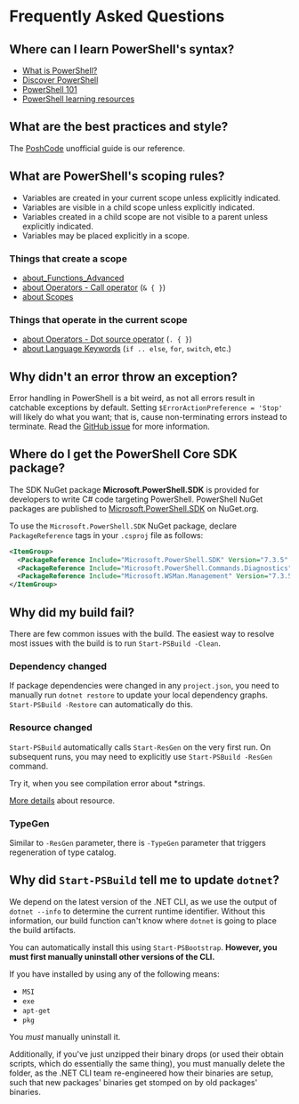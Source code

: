 # Frequently Asked Questions

## Where can I learn PowerShell's syntax?

- [What is PowerShell?][12]
- [Discover PowerShell][09]
- [PowerShell 101][11]
- [PowerShell learning resources][10]

## What are the best practices and style?

The [PoshCode][03] unofficial guide is our reference.

## What are PowerShell's scoping rules?

- Variables are created in your current scope unless explicitly indicated.
- Variables are visible in a child scope unless explicitly indicated.
- Variables created in a child scope are not visible to a parent unless explicitly indicated.
- Variables may be placed explicitly in a scope.

### Things that create a scope

- [about_Functions_Advanced][04]
- [about Operators - Call operator][06] (`& { }`)
- [about Scopes][08]

### Things that operate in the current scope

- [about Operators - Dot source operator][07] (`. { }`)
- [about Language Keywords][05] (`if .. else`, `for`, `switch`, etc.)

## Why didn't an error throw an exception?

Error handling in PowerShell is a bit weird, as not all errors result in catchable exceptions by
default. Setting `$ErrorActionPreference = 'Stop'` will likely do what you want; that is, cause
non-terminating errors instead to terminate. Read the [GitHub issue][02] for more information.

## Where do I get the PowerShell Core SDK package?

The SDK NuGet package **Microsoft.PowerShell.SDK** is provided for developers to write C# code
targeting PowerShell. PowerShell NuGet packages are published to [Microsoft.PowerShell.SDK][13] on
NuGet.org.

To use the `Microsoft.PowerShell.SDK` NuGet package, declare `PackageReference` tags in your
`.csproj` file as follows:

```xml
<ItemGroup>
  <PackageReference Include="Microsoft.PowerShell.SDK" Version="7.3.5" />
  <PackageReference Include="Microsoft.PowerShell.Commands.Diagnostics" Version="7.3.5" />
  <PackageReference Include="Microsoft.WSMan.Management" Version="7.3.5"/>
</ItemGroup>
```

## Why did my build fail?

There are few common issues with the build. The easiest way to resolve most issues with the build is
to run `Start-PSBuild -Clean`.

### Dependency changed

If package dependencies were changed in any `project.json`, you need to manually run
`dotnet restore` to update your local dependency graphs. `Start-PSBuild -Restore` can automatically
do this.

### Resource changed

`Start-PSBuild` automatically calls `Start-ResGen` on the very first run. On subsequent runs, you
may need to explicitly use `Start-PSBuild -ResGen` command.

Try it, when you see compilation error about *strings.

[More details][01] about resource.

### TypeGen

Similar to `-ResGen` parameter, there is `-TypeGen` parameter that triggers regeneration of type
catalog.

## Why did `Start-PSBuild` tell me to update `dotnet`?

We depend on the latest version of the .NET CLI, as we use the output of `dotnet --info` to
determine the current runtime identifier. Without this information, our build function can't know
where `dotnet` is going to place the build artifacts.

You can automatically install this using `Start-PSBootstrap`.
**However, you must first manually uninstall other versions of the CLI.**

If you have installed by using any of the following means:

- `MSI`
- `exe`
- `apt-get`
- `pkg`

You *must* manually uninstall it.

Additionally, if you've just unzipped their binary drops (or used their obtain scripts, which do
essentially the same thing), you must manually delete the folder, as the .NET CLI team re-engineered
how their binaries are setup, such that new packages' binaries get stomped on by old packages'
binaries.

<!-- updated link references -->
[01]: dev-process/resx-files.md
[02]: https://github.com/MicrosoftDocs/PowerShell-Docs/issues/1583
[03]: https://github.com/PoshCode/PowerShellPracticeAndStyle
[04]: https://learn.microsoft.com/powershell/module/microsoft.powershell.core/about/about_functions_advanced
[05]: https://learn.microsoft.com/powershell/module/microsoft.powershell.core/about/about_language_keywords
[06]: https://learn.microsoft.com/powershell/module/microsoft.powershell.core/about/about_operators#call-operator-
[07]: https://learn.microsoft.com/powershell/module/microsoft.powershell.core/about/about_operators#dot-sourcing-operator-
[08]: https://learn.microsoft.com/powershell/module/microsoft.powershell.core/about/about_scopes
[09]: https://learn.microsoft.com/powershell/scripting/discover-powershell
[10]: https://learn.microsoft.com/powershell/scripting/learn/more-powershell-learning
[11]: https://learn.microsoft.com/powershell/scripting/learn/ps101/00-introduction
[12]: https://learn.microsoft.com/powershell/scripting/overview
[13]: https://www.nuget.org/packages/Microsoft.PowerShell.SDK
